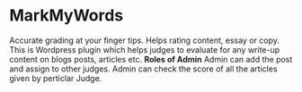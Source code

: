 # MarkMyWords
Accurate grading at your finger tips. Helps rating content, essay or copy.
This is Wordpress plugin which helps judges to evaluate for any write-up content on blogs posts, articles etc.
**Roles of Admin**
Admin can add the post and assign to other judges.
Admin can check the score of all the articles given by perticlar Judge.
